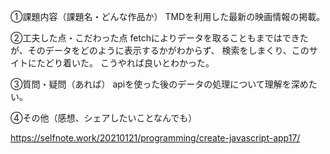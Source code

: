 ①課題内容（課題名・どんな作品か）
TMDを利用した最新の映画情報の掲載。

②工夫した点・こだわった点
fetchによりデータを取ることもまではできたが、そのデータをどのように表示するかがわからず、
検索をしまくり、このサイトにたどり着いた。
こうやれば良いとわかった。

③質問・疑問（あれば）
apiを使った後のデータの処理について理解を深めたい。

④その他（感想、シェアしたいことなんでも）

https://selfnote.work/20210121/programming/create-javascript-app17/

